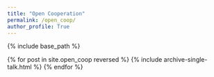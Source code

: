 ```yaml
---
title: "Open Cooperation"
permalink: /open_coop/
author_profile: True
---
```


{% include base_path %}


{% for post in site.open_coop reversed %}
  {% include archive-single-talk.html %}
{% endfor %}
